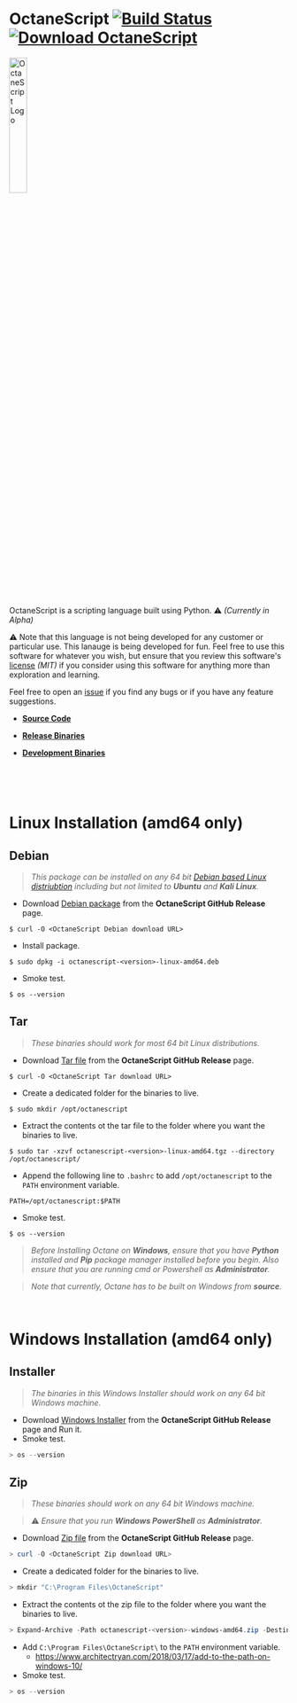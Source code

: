 # OctaneScript [![Build Status](https://travis-ci.com/leonard112/OctaneScript.svg?branch=main)](https://travis-ci.com/leonard112/OctaneScript) [![Download OctaneScript](https://img.shields.io/sourceforge/dt/octanescript.svg)](https://sourceforge.net/projects/octanescript/files/alpha/linux/amd64/dev/)

  <img src="https://github.com/leonard112/octane/blob/main/images/octanescript-logo.png" alt="OctaneScript Logo" width=25%></img>

OctaneScript is a scripting language built using Python. :warning: _(Currently in Alpha)_

:warning: Note that this language is not being developed for any customer or particular use. This lanauge is being developed for fun. Feel free to use this software for whatever you wish, but ensure that you review this software's [license](https://github.com/leonard112/OctaneScript/blob/main/LICENSE) _(MIT)_ if you consider using this software for anything more than exploration and learning. 

Feel free to open an [issue](https://github.com/leonard112/OctaneScript/issues) if you find any bugs or if you have any feature suggestions.

* __[Source Code](https://github.com/leonard112/OctaneScript)__

* __[Release Binaries](https://github.com/leonard112/OctaneScript/releases)__

* __[Development Binaries](https://sourceforge.net/projects/octanescript/files/)__

&nbsp;

&nbsp;
  
# Linux Installation (amd64 only)

## Debian
> _This package can be installed on any 64 bit [Debian based Linux distriubtion](https://www.debian.org/derivatives/) including but not limited to __Ubuntu__ and __Kali Linux__._
* Download [Debian package](https://github.com/leonard112/OctaneScript/releases) from the __OctaneScript GitHub Release__ page.
```console
$ curl -O <OctaneScript Debian download URL>
```
* Install package.
```console
$ sudo dpkg -i octanescript-<version>-linux-amd64.deb
```
* Smoke test.
```console
$ os --version
```
## Tar
> _These binaries should work for most 64 bit Linux distributions._
* Download [Tar file](https://github.com/leonard112/OctaneScript/releases) from the __OctaneScript GitHub Release__ page.
```console
$ curl -O <OctaneScript Tar download URL>
```
* Create a dedicated folder for the binaries to live.
```console
$ sudo mkdir /opt/octanescript
```
* Extract the contents ot the tar file to the folder where you want the binaries to live.
```console
$ sudo tar -xzvf octanescript-<version>-linux-amd64.tgz --directory /opt/octanescript/
```
* Append the following line to `.bashrc` to add `/opt/octanescript` to the `PATH` environment variable.
```shell
PATH=/opt/octanescript:$PATH
```
* Smoke test.
```console
$ os --version
```

> _Before Installing Octane on __Windows__, ensure that you have __Python__ installed and __Pip__ package manager installed before you begin. Also ensure that you are running cmd or Powershell as __Administrator__._

> _Note that currently, Octane has to be built on Windows from __source__._

&nbsp;

# Windows Installation (amd64 only)

## Installer
> _The binaries in this Windows Installer should work on any 64 bit Windows machine._
* Download [Windows Installer](https://github.com/leonard112/OctaneScript/releases) from the __OctaneScript GitHub Release__ page and Run it.
* Smoke test.
```powershell
> os --version
```

## Zip
> _These binaries should work on any 64 bit Windows machine._

> :warning: _Ensure that you run __Windows PowerShell__ as __Administrator__._
* Download [Zip file](https://github.com/leonard112/OctaneScript/releases) from the __OctaneScript GitHub Release__ page.
```powershell
> curl -O <OctaneScript Zip download URL>
```
* Create a dedicated folder for the binaries to live.
```powershell
> mkdir "C:\Program Files\OctaneScript" 
```
* Extract the contents ot the zip file to the folder where you want the binaries to live.
```powershell
> Expand-Archive -Path octanescript-<version>-windows-amd64.zip -DestinationPath "C:\Program Files\OctaneScript"
```
* Add `C:\Program Files\OctaneScript\` to the `PATH` environment variable.
  * https://www.architectryan.com/2018/03/17/add-to-the-path-on-windows-10/
* Smoke test.
```powershell
> os --version
```
